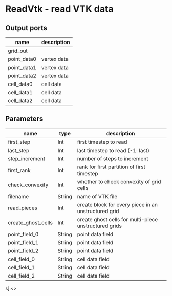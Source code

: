 [headline]:<>
ReadVtk - read VTK data
=======================
[headline]:<>
[inputPorts]:<>
[inputPorts]:<>
[outputPorts]:<>
Output ports
------------
|name|description|
|-|-|
|grid_out||
|point_data0|vertex data|
|point_data1|vertex data|
|point_data2|vertex data|
|cell_data0|cell data|
|cell_data1|cell data|
|cell_data2|cell data|


[outputPorts]:<>
[parameters]:<>
Parameters
----------
|name|type|description|
|-|-|-|
|first_step|Int|first timestep to read|
|last_step|Int|last timestep to read (-1: last)|
|step_increment|Int|number of steps to increment|
|first_rank|Int|rank for first partition of first timestep|
|check_convexity|Int|whether to check convexity of grid cells|
|filename|String|name of VTK file|
|read_pieces|Int|create block for every piece in an unstructured grid|
|create_ghost_cells|Int|create ghost cells for multi-piece unstructured grids|
|point_field_0|String|point data field|
|point_field_1|String|point data field|
|point_field_2|String|point data field|
|cell_field_0|String|cell data field|
|cell_field_1|String|cell data field|
|cell_field_2|String|cell data field|

[parameters]:<>
s]:<>
